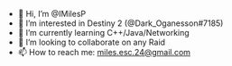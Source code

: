 - 👋 Hi, I’m @IMilesP
- 👀 I’m interested in Destiny 2 (@Dark_Oganesson#7185)
- 🌱 I’m currently learning C++/Java/Networking
- 💞️ I’m looking to collaborate on any Raid
- 📫 How to reach me: miles.esc.24@gmail.com

<!---
IMilesP/IMilesP is a ✨ special ✨ repository because its `README.md` (this file) appears on your GitHub profile.
You can click the Preview link to take a look at your changes.
--->

